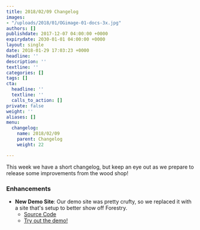 ```yaml
---
title: 2018/02/09 Changelog
images:
- "/uploads/2018/01/OGimage-01-docs-3x.jpg"
authors: []
publishdate: 2017-12-07 04:00:00 +0000
expirydate: 2030-01-01 04:00:00 +0000
layout: single
date: 2018-01-29 17:03:23 +0000
headline: ''
description: ''
textline: ''
categories: []
tags: []
cta:
  headline: ''
  textline: ''
  calls_to_action: []
private: false
weight: ''
aliases: []
menu:
  changelog:
    name: 2018/02/09
    parent: Changelog
    weight: 22

---
```

This week we have a short changelog, but keep an eye out as we prepare to release some improvements from the wood shop! 

### Enhancements

* **New Demo Site**: Our demo site was pretty crufty, so we replaced it with a site that's setup to better show off Forestry.
  * [Source Code](https://github.com/forestryio-templates/belkirk-jekyll-demo "Belkirk Jekyll Demo")
  * [Try out the demo!](https://app.forestry.io/dashboard#choose "Forestry Dashboard")